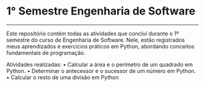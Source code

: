 # 1° Semestre Engenharia de Software
----------------------------------------------------
Este repositório contém todas as atividades que concluí durante o 1º semestre do curso de Engenharia de Software. Nele, estão registrados meus aprendizados e exercícios práticos em Python, abordando conceitos fundamentais de programação.

Atividades realizadas:
	•	Calcular a área e o perímetro de um quadrado em Python.
	•	Determinar o antecessor e o sucessor de um número em Python.
	•	Calcular o resto de uma divisão em Python


